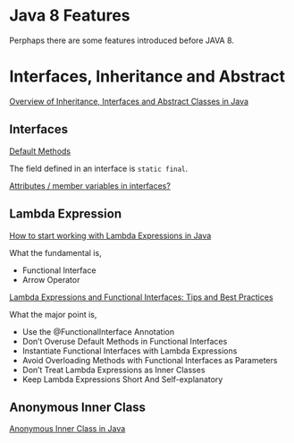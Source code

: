 # Java 8 Features

Perphaps there are some features introduced before JAVA 8.




# Interfaces, Inheritance and Abstract

[Overview of Inheritance, Interfaces and Abstract Classes in Java](https://medium.com/@isaacjumba/overview-of-inheritance-interfaces-and-abstract-classes-in-java-3fe22404baf8)

## Interfaces

[Default Methods](https://docs.oracle.com/javase/tutorial/java/IandI/defaultmethods.html)


The field defined in an interface is `static final`.

[Attributes / member variables in interfaces?](https://stackoverflow.com/questions/7311274/attributes-member-variables-in-interfaces)





## Lambda Expression

[How to start working with Lambda Expressions in Java](https://medium.freecodecamp.org/learn-these-4-things-and-working-with-lambda-expressions-b0ab36e0fffc)

What the fundamental is,

- Functional Interface
- Arrow Operator


[Lambda Expressions and Functional Interfaces: Tips and Best Practices](https://www.baeldung.com/java-8-lambda-expressions-tips)

What the major point is,

- Use the @FunctionalInterface Annotation
- Don’t Overuse Default Methods in Functional Interfaces
- Instantiate Functional Interfaces with Lambda Expressions
- Avoid Overloading Methods with Functional Interfaces as Parameters
- Don’t Treat Lambda Expressions as Inner Classes
- Keep Lambda Expressions Short And Self-explanatory




## Anonymous Inner Class

[Anonymous Inner Class in Java](https://www.geeksforgeeks.org/anonymous-inner-class-java/)



